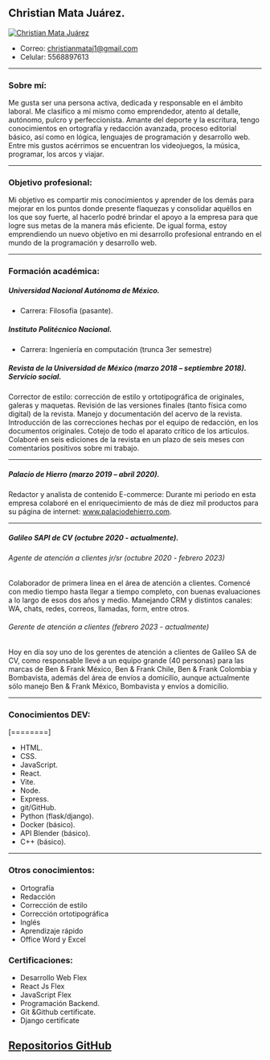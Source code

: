 ## Christian Mata Juárez. 

[![Christian Mata Juárez](https://avatars.githubusercontent.com/u/102202491?v=4 "Christian Mata Juárez")](https://avatars.githubusercontent.com/u/102202491?v=4 "Christian Mata Juárez")

- Correo: christianmataj1@gmail.com
- Celular: 5568897613 

------------


### Sobre mí:
Me gusta ser una persona activa, dedicada y responsable en el ámbito laboral. Me clasifico a mí mismo como emprendedor, atento al detalle, autónomo, pulcro y perfeccionista. Amante del deporte y la escritura, tengo conocimientos en ortografía y redacción avanzada, proceso editorial básico, así como en lógica, lenguajes de programación y desarrollo web. Entre mis gustos acérrimos se encuentran los  videojuegos, la música, programar, los arcos y viajar.

------------

### Objetivo profesional: 
Mi objetivo es compartir mis conocimientos y aprender de los demás para mejorar en los puntos  donde presente flaquezas y consolidar aquéllos en los que soy fuerte, al hacerlo podré brindar el apoyo a la empresa para que logre sus metas de la manera más eficiente. De igual forma, estoy emprendiendo un nuevo objetivo en mi desarrollo profesional entrando en el mundo de la programación y desarrollo web.

------------



### Formación académica: 
##### Universidad Nacional Autónoma de México. 
- Carrera: Filosofía (pasante).

##### Instituto Politécnico Nacional.
- Carrera: Ingeniería en computación (trunca 3er semestre)


##### Revista de la Universidad de México (marzo 2018 – septiembre 2018). Servicio social. 
Corrector de estilo: corrección de estilo y ortotipográfica de originales, galeras y maquetas. Revisión  de las versiones finales (tanto física como digital) de la revista. Manejo y documentación del acervo  de la revista. Introducción de las correcciones hechas por el equipo de redacción, en los documentos originales. Cotejo de todo el aparato crítico de los artículos. Colaboré en seis ediciones de la revista  en un plazo de seis meses con comentarios positivos sobre mi trabajo. 

------------


##### Palacio de Hierro (marzo 2019 – abril 2020). 
Redactor y analista de contenido E-commerce: Durante mi periodo en esta empresa colaboré en el enriquecimiento de más de diez mil productos para su página de internet: www.palaciodehierro.com. 

------------


##### Galileo SAPI de CV (octubre 2020 - actualmente).
###### Agente de atención a clientes jr/sr (octubre 2020 - febrero 2023)
Colaborador de primera línea en el área de atención a clientes. Comencé con medio tiempo hasta llegar a tiempo completo, con buenas evaluaciones a lo largo de esos dos años y medio. Manejando CRM y distintos canales: WA, chats, redes, correos, llamadas, form, entre otros.
###### Gerente de atención a clientes (febrero 2023 - actualmente)
Hoy en día soy uno de los gerentes de atención a clientes de Galileo SA de CV, como responsable llevé a un equipo grande (40 personas) para las marcas de Ben & Frank México, Ben & Frank Chile, Ben & Frank Colombia y Bombavista, además del área de envíos a domicilio, aunque actualmente sólo manejo Ben & Frank México, Bombavista y envíos a domicilio. 

------------


### Conocimientos DEV:

[========]


- HTML.
- CSS.
- JavaScript.
- React.
- Vite.
- Node.
- Express.
- git/GitHub.
- Python (flask/django).
- Docker (básico).
- API Blender (básico).
- C++ (básico).

------------

### Otros conocimientos: 

- Ortografía
- Redacción
- Corrección de estilo
- Corrección ortotipográfica
- Inglés
- Aprendizaje rápido
- Office Word y Excel

### Certificaciones: 
- Desarrollo Web Flex
- React Js Flex
- JavaScript Flex
- Programación Backend.
- Git &Github certificate.
- Django certificate


## [Repositorios GitHub](https://github.com/Shadowmataj?tab=repositories "Repositorios GitHub")
